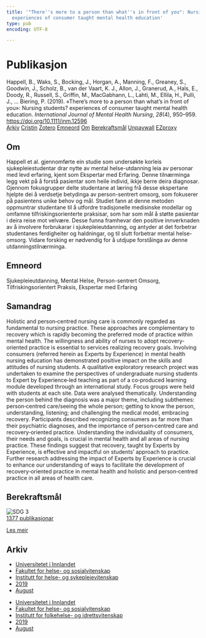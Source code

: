 ```yaml
---
title: '"There''s more to a person than what''s in front of you": Nursing students?
  experiences of consumer taught mental health education'
type: pub
encoding: UTF-8

---
```

<h1>Publikasjon</h1>
<article id="csl-bib-container-FSDIJWRL" class="csl-bib-container">
  <div class="csl-bib-body"> <div class="csl-entry">Happell, B., Waks, S., Bocking, J., Horgan, A., Manning, F., Greaney, S., Goodwin, J., Scholz, B., van der Vaart, K. J., Allon, J., Granerud, A., Hals, E., Doody, R., Russell, S., Griffin, M., MacGabhann, L., Lahti, M., Ellila, H., Pulli, J., … Biering, P. (2019). «There’s more to a person than what’s in front of you»: Nursing students? experiences of consumer taught mental health education. <i>International Journal of Mental Health Nursing</i>, <i>28</i>(4), 950–959. <a href="https://doi.org/10.1111/inm.12596">https://doi.org/10.1111/inm.12596</a></div> </div>
  <div class="csl-bib-buttons">
    <a href="#taxonomy-article-FSDIJWRL" alt="archive" class="csl-bib-button">Arkiv</a>
    <a href="https://app.cristin.no/results/show.jsf?id=1718758" alt="Cristin" class="csl-bib-button">Cristin</a>
    <a href="http://zotero.org/groups/5881554/items/FSDIJWRL" alt="Zotero" class="csl-bib-button">Zotero</a>
    <a href="#keywords-article-FSDIJWRL" alt="keywords" class="csl-bib-button">Emneord</a>
    <a href="#about-article-FSDIJWRL" alt="about_pub" class="csl-bib-button">Om</a>
    <a href="#sdg-article-FSDIJWRL" alt="sdg" class="csl-bib-button">Berekraftsmål</a>
    <a href="https://openresearch-repository.anu.edu.au/bitstream/1885/267290/1/01_Happell_%2527There%2527s_more_to_a_person_than_2019.pdf" alt="Unpaywall" class="csl-bib-button">Unpaywall</a>
    <a href="https://openresearch-repository.anu.edu.au/bitstream/1885/267290/1/01_Happell_%2527There%2527s_more_to_a_person_than_2019.pdf" alt="EZproxy" class="csl-bib-button">EZproxy</a>
  </div>
  <div id="csl-bib-meta-container-FSDIJWRL"></div>
</article>
<div id="csl-bib-meta-FSDIJWRL" class="csl-bib-meta">
  <article id="about-article-FSDIJWRL" class="about_pub-article">
    <h1>Om</h1>
    Happell et al. gjennomførte ein studie som undersøkte korleis sjukepleiestudentar drar nytte av mental helse-utdanning leia av personar med levd erfaring, kjent som Ekspertar med Erfaring. Denne tilnærminga legg vekt på å forstå pasientar som heile individ, ikkje berre deira diagnosar. Gjennom fokusgrupper delte studentane at læring frå desse ekspertane hjelpte dei å verdsetje betydinga av person-sentrert omsorg, som fokuserer på pasientens unike behov og mål. Studiet fann at denne metoden oppmuntrar studentane til å utfordre tradisjonelle medisinske modellar og omfamne tilfriskingsorienterte praksisar, som har som mål å støtte pasientar i deira reise mot velvære. Desse funna framhevar den positive innverknaden av å involvere forbrukarar i sjukepleieutdanning, og antyder at det forbetrar studentanes ferdigheiter og haldningar, og til slutt forbetrar mental helse-omsorg. Vidare forsking er nødvendig for å utdjupe forståinga av denne utdanningstilnærminga.
  </article>
  <article id="keywords-article-FSDIJWRL" class="keywords-article">
    <h1>Emneord</h1>
    Sjukepleieutdanning, Mental Helse, Person-sentrert Omsorg, Tilfriskingsorientert Praksis, Ekspertar med Erfaring
  </article>
  <article id="abstract-article-FSDIJWRL" class="abstract-article">
    <h1>Samandrag</h1>
    Holistic and person‐centred nursing care is commonly regarded as fundamental to nursing practice. These approaches are complementary to recovery which is rapidly becoming the preferred mode of practice within mental health. The willingness and ability of nurses to adopt recovery‐oriented practice is essential to services realizing recovery goals. Involving consumers (referred herein as Experts by Experience) in mental health nursing education has demonstrated positive impact on the skills and attitudes of nursing students. A qualitative exploratory research project was undertaken to examine the perspectives of undergraduate nursing students to Expert by Experience‐led teaching as part of a co‐produced learning module developed through an international study. Focus groups were held with students at each site. Data were analysed thematically. Understanding the person behind the diagnosis was a major theme, including subthemes: person‐centred care/seeing the whole person; getting to know the person, understanding, listening; and challenging the medical model, embracing recovery. Participants described recognizing consumers as far more than their psychiatric diagnoses, and the importance of person‐centred care and recovery‐oriented practice. Understanding the individuality of consumers, their needs and goals, is crucial in mental health and all areas of nursing practice. These findings suggest that recovery, taught by Experts by Experience, is effective and impactful on students’ approach to practice. Further research addressing the impact of Experts by Experience is crucial to enhance our understanding of ways to facilitate the development of recovery‐oriented practice in mental health and holistic and person‐centred practice in all areas of health care.
  </article>
  <article id="sdg-article-FSDIJWRL" class="sdg-article">
    <h1>Berekraftsmål</h1>
    <div class="sdg-container"><div id="sdg3" class="sdg">
        <img src="{{< params subfolder >}}images/sdg/sdg03_nn.png" class="image" alt="SDG 3">
        <div class="sdg-overlay">
          <a href="{{< params subfolder >}}nn/archive/?sdg=3#archive" class="sdg-publication-count"><span>1377</span> publikasjonar</a>
          <p><a href="https://fn.no/om-fn/fns-baerekraftsmaal/god-helse-og-livskvalitet?lang=nno-NO" class="sdg-read-more">Les meir</a></p>
        </div>
      </div></div>
  </article>
  <article id="taxonomy-article-FSDIJWRL" class="taxonomy-article">
    <h1>Arkiv</h1>
    <ul>
      <li><a href="{{< params subfolder >}}nn/archive/?key=3DCRN523">Universitetet i Innlandet</a></li>
      <li><a href="{{< params subfolder >}}nn/archive/?key=IDKFS3MX">Fakultet for helse- og sosialvitenskap</a></li>
      <li><a href="{{< params subfolder >}}nn/archive/?key=GTV4ECMZ">Institutt for helse- og sykepleievitenskap</a></li>
      <li><a href="{{< params subfolder >}}nn/archive/?key=E7THIEEM">2019</a></li>
      <li><a href="{{< params subfolder >}}nn/archive/?key=RVVJX4EK">August</a></li>
    </ul>
    <ul>
      <li><a href="{{< params subfolder >}}nn/archive/?key=3DCRN523">Universitetet i Innlandet</a></li>
      <li><a href="{{< params subfolder >}}nn/archive/?key=IDKFS3MX">Fakultet for helse- og sosialvitenskap</a></li>
      <li><a href="{{< params subfolder >}}nn/archive/?key=FJXE3Z8X">Institutt for folkehelse- og idrettsvitenskap</a></li>
      <li><a href="{{< params subfolder >}}nn/archive/?key=MXF6ZEHK">2019</a></li>
      <li><a href="{{< params subfolder >}}nn/archive/?key=SKWSZKDK">August</a></li>
    </ul>
  </article>
</div>
